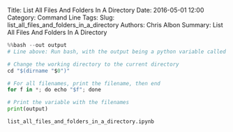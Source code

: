 Title: List All Files And Folders In A Directory
Date: 2016-05-01 12:00
Category: Command Line
Tags:
Slug: list_all_files_and_folders_in_a_directory
Authors: Chris Albon
Summary: List All Files And Folders In A Directory

```python
%%bash --out output
# Line above: Run bash, with the output being a python variable called 'output'

# Change the working directory to the current directory
cd "$(dirname "$0")"

# For all filenames, print the filename, then end
for f in *; do echo "$f"; done
```


```python
# Print the variable with the filenames
print(output)
```

    list_all_files_and_folders_in_a_directory.ipynb
